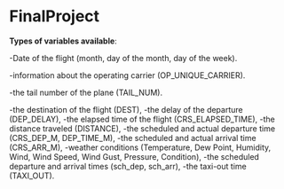 # FinalProject

**Types of variables available**:

-Date of the flight (month, day of the month, day of the week).


-information about the operating carrier (OP_UNIQUE_CARRIER).


-the tail number of the plane (TAIL_NUM).


-the destination of the flight (DEST),
-the delay of the departure (DEP_DELAY),
-the elapsed time of the flight (CRS_ELAPSED_TIME),
-the distance traveled (DISTANCE),
-the scheduled and actual departure time (CRS_DEP_M, DEP_TIME_M),
-the scheduled and actual arrival time (CRS_ARR_M),
-weather conditions (Temperature, Dew Point, Humidity, Wind, Wind Speed, Wind Gust, Pressure, Condition),
-the scheduled departure and arrival times (sch_dep, sch_arr),
-the taxi-out time (TAXI_OUT).





